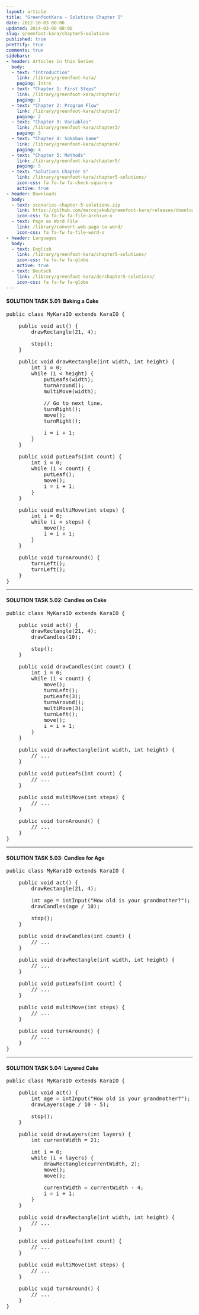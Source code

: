 ```yaml
---
layout: article
title: "GreenfootKara - Solutions Chapter 5"
date: 2012-10-03 00:00
updated: 2014-03-08 00:00
slug: greenfoot-kara/chapter5-solutions
published: true
prettify: true
comments: true
sidebars:
- header: Articles in this Series
  body:
  - text: "Introduction"
    link: /library/greenfoot-kara/
    paging: Intro
  - text: "Chapter 1: First Steps"
    link: /library/greenfoot-kara/chapter1/
    paging: 1
  - text: "Chapter 2: Program Flow"
    link: /library/greenfoot-kara/chapter2/
    paging: 2
  - text: "Chapter 3: Variables"
    link: /library/greenfoot-kara/chapter3/
    paging: 3
  - text: "Chapter 4: Sokoban Game"
    link: /library/greenfoot-kara/chapter4/
    paging: 4
  - text: "Chapter 5: Methods"
    link: /library/greenfoot-kara/chapter5/
    paging: 5
  - text: "Solutions Chapter 5"
    link: /library/greenfoot-kara/chapter5-solutions/
    icon-css: fa fa-fw fa-check-square-o
    active: true
- header: Downloads
  body:
  - text: scenarios-chapter-5-solutions.zip
    link: https://github.com/marcojakob/greenfoot-kara/releases/download/2.1.0/scenarios-chapter-5-solutions.zip
    icon-css: fa fa-fw fa-file-archive-o
  - text: Page as Word File
    link: /library/convert-web-page-to-word/
    icon-css: fa fa-fw fa-file-word-o
- header: Languages
  body:
  - text: English
    link: /library/greenfoot-kara/chapter5-solutions/
    icon-css: fa fa-fw fa-globe
    active: true
  - text: Deutsch
    link: /library/greenfoot-kara/de/chapter5-solutions/
    icon-css: fa fa-fw fa-globe
---
```


#### <i class="fa fa-check-square-o"></i> SOLUTION TASK 5.01: Baking a Cake

<pre class="prettyprint lang-java">
public class MyKaraIO extends KaraIO {
	
	public void act() {
		drawRectangle(21, 4);
		
		stop();
	}

	public void drawRectangle(int width, int height) {
		int i = 0;
		while (i &lt; height) {
			putLeafs(width);
			turnAround();
			multiMove(width);

			// Go to next line.
			turnRight();
			move();
			turnRight();

			i = i + 1;
		}
	}

	public void putLeafs(int count) {
		int i = 0;
		while (i &lt; count) {
			putLeaf();
			move();
			i = i + 1;
		}
	}

	public void multiMove(int steps) {
		int i = 0;
		while (i &lt; steps) {
			move();
			i = i + 1;
		}
	}

	public void turnAround() {
		turnLeft();
		turnLeft();
	}
}
</pre>


***

#### <i class="fa fa-check-square-o"></i> SOLUTION TASK 5.02: Candles on Cake

<pre class="prettyprint lang-java">
public class MyKaraIO extends KaraIO {
	
	public void act() {
		drawRectangle(21, 4);
		drawCandles(10);
		
		stop();
	}

	public void drawCandles(int count) {
		int i = 0;
		while (i &lt; count) {
			move();
			turnLeft();
			putLeafs(3);
			turnAround();
			multiMove(3);
			turnLeft();
			move();
			i = i + 1;
		}
	}

	public void drawRectangle(int width, int height) {
		// ...
	}

	public void putLeafs(int count) {
		// ...
	}

	public void multiMove(int steps) {
		// ...
	}

	public void turnAround() {
		// ...
	}
}
</pre>


***

#### <i class="fa fa-check-square-o"></i> SOLUTION TASK 5.03: Candles for Age

<pre class="prettyprint lang-java">
public class MyKaraIO extends KaraIO {

	public void act() {
		drawRectangle(21, 4);

		int age = intInput("How old is your grandmother?");
		drawCandles(age / 10);
		
		stop();
	}

	public void drawCandles(int count) {
		// ...
	}

	public void drawRectangle(int width, int height) {
		// ...
	}

	public void putLeafs(int count) {
		// ...
	}

	public void multiMove(int steps) {
		// ...
	}

	public void turnAround() {
		// ...
	}
}
</pre>


***

#### <i class="fa fa-check-square-o"></i> SOLUTION TASK 5.04: Layered Cake

<pre class="prettyprint lang-java">
public class MyKaraIO extends KaraIO {

	public void act() {
		int age = intInput("How old is your grandmother?");
		drawLayers(age / 10 - 5);
		
		stop();
	}

	public void drawLayers(int layers) {
		int currentWidth = 21;

		int i = 0;
		while (i &lt; layers) {
			drawRectangle(currentWidth, 2);
			move();
			move();

			currentWidth = currentWidth - 4;
			i = i + 1;
		}
	}

	public void drawRectangle(int width, int height) {
		// ...
	}

	public void putLeafs(int count) {
		// ...
	}

	public void multiMove(int steps) {
		// ...
	}

	public void turnAround() {
		// ...
	}
}
</pre>


